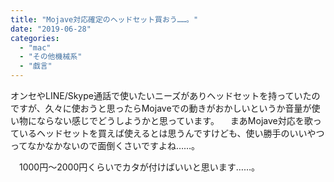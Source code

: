 ```yaml
---
title: "Mojave対応確定のヘッドセット買おう……。"
date: "2019-06-28"
categories: 
  - "mac"
  - "その他機械系"
  - "戯言"
---
```


オンセやLINE/Skype通話で使いたいニーズがありヘッドセットを持っていたのですが、久々に使おうと思ったらMojaveでの動きがおかしいというか音量が使い物にならない感じでどうしようかと思っています。 　まあMojave対応を歌っているヘッドセットを買えば使えるとは思うんですけども、使い勝手のいいやつってなかなかないので面倒くさいですよね……。

　1000円〜2000円くらいでカタが付けばいいと思います……。
